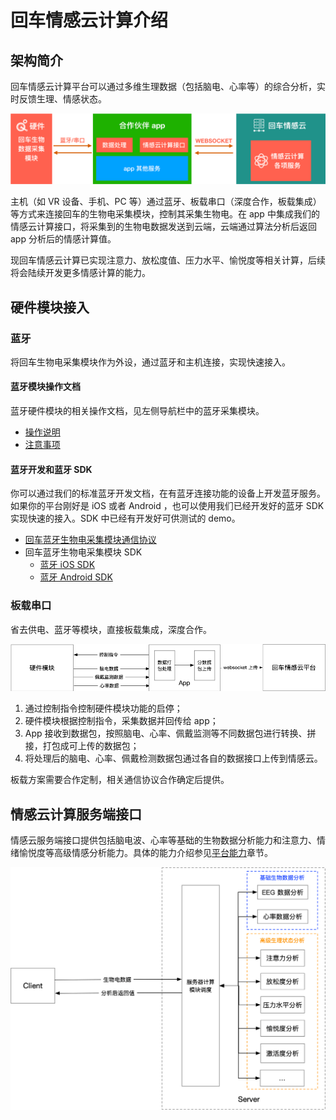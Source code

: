 # 回车情感云计算介绍

## 架构简介
回车情感云计算平台可以通过多维生理数据（包括脑电、心率等）的综合分析，实时反馈生理、情感状态。

![情感云计算架构](media/%E6%83%85%E6%84%9F%E4%BA%91%E8%AE%A1%E7%AE%97%E6%9E%B6%E6%9E%84.png)

主机（如 VR 设备、手机、PC 等）通过蓝牙、板载串口（深度合作，板载集成）等方式来连接回车的生物电采集模块，控制其采集生物电。在 app 中集成我们的情感云计算接口，将采集到的生物电数据发送到云端，云端通过算法分析后返回 app 分析后的情感计算值。

现回车情感云计算已实现注意力、放松度值、压力水平、愉悦度等相关计算，后续将会陆续开发更多情感计算的能力。

## 硬件模块接入

### 蓝牙
将回车生物电采集模块作为外设，通过蓝牙和主机连接，实现快速接入。

#### 蓝牙模块操作文档
蓝牙硬件模块的相关操作文档，见左侧导航栏中的蓝牙采集模块。
* [操作说明](./📲蓝牙采集模块/回车生物电蓝牙采集模块操作说明.html)
* [注意事项](./📲蓝牙采集模块/回车蓝牙生物电采集模块使用注意事项.html)

#### 蓝牙开发和蓝牙 SDK
你可以通过我们的标准蓝牙开发文档，在有蓝牙连接功能的设备上开发蓝牙服务。如果你的平台刚好是 iOS 或者 Android ，也可以使用我们已经开发好的蓝牙 SDK 实现快速的接入。SDK 中已经有开发好可供测试的 demo。

* [回车蓝牙生物电采集模块通信协议](https://shimo.im/docs/80f5ce5b32ee49eb/)
* 回车蓝牙生物电采集模块 SDK
	* [蓝牙 iOS SDK](https://github.com/EnterTech/Enter-Biomodule-BLE-iOS-SDK)
	* [蓝牙 Android SDK](https://github.com/EnterTech/Enter-Biomodule-BLE-Android-SDK)
   
### 板载串口
省去供电、蓝牙等模块，直接板载集成，深度合作。

![板载串口通信架构](media/%E6%9D%BF%E8%BD%BD%E4%B8%B2%E5%8F%A3%E9%80%9A%E4%BF%A1%E6%9E%B6%E6%9E%84.png)

1.	通过控制指令控制硬件模块功能的启停；
2.	硬件模块根据控制指令，采集数据并回传给 app；
3.	App 接收到数据包，按照脑电、心率、佩戴监测等不同数据包进行转换、拼接，打包成可上传的数据包；
4.	将处理后的脑电、心率、佩戴检测数据包通过各自的数据接口上传到情感云。

板载方案需要合作定制，相关通信协议合作确定后提供。

## 情感云计算服务端接口

情感云服务端接口提供包括脑电波、心率等基础的生物数据分析能力和注意力、情绪愉悦度等高级情感分析能力。具体的能力介绍参见[平台能力](./平台能力.html)章节。

![回车情感云服务概要](media/%E6%83%85%E6%84%9F%E4%BA%91%E6%8E%A5%E5%8F%A3.png)


